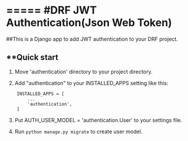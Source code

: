 =====
#DRF JWT Authentication(Json Web Token)
=====

##This is a Django app to add JWT authentication to your DRF project. 

**Quick start
-----------
1. Move 'authentication' directory to your project directory.

2. Add "authentication" to your INSTALLED_APPS setting like this:
```
    INSTALLED_APPS = [
        ...
        'authentication',
    ]
```

3. Put AUTH_USER_MODEL = 'authentication.User' to your settings file.

4. Run ```python manage.py migrate``` to create user model.
